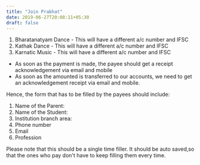 ```yaml
---
title: "Join Prabhat"
date: 2019-06-27T20:08:11+05:30
draft: false
---
```


1. Bharatanatyam Dance - This will have a different a/c number and IFSC
2. Kathak Dance - This will have a different a/c number and IFSC
3. Karnatic Music - This will have a different a/c number and IFSC

- As soon as the payment is made, the payee should get a receipt acknowledgement via email and mobile 
- As soon as the amounted is transferred to our accounts, we need to get an acknowledgement receipt via email and mobile.

Hence, the form that has to be filled by the payees should include:

1. Name of the Parent:
2. Name of the Student:
3. Institution branch area:
4. Phone number
5. Email
6. Profession

Please note that this should be a single time filler. It should be auto saved,so that the ones who pay don't have to keep filling them every time. 
